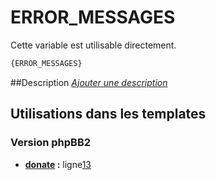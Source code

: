 # ERROR_MESSAGES


Cette variable est utilisable directement.

```html
{ERROR_MESSAGES}
```

##Description
[*Ajouter une description*](https://fa-tvars.appspot.com/var/ERROR_MESSAGES)

## Utilisations dans les templates

### Version phpBB2
* __[donate](../tpl/var/subsilver/donate.md#readme) :__ ligne[13](../tpl/src/subsilver/donate.tpl#L13)